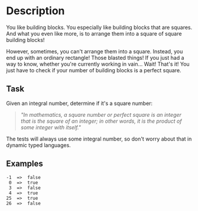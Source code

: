 # Description
You like building blocks. You especially like building blocks that are squares. And what you even like more, is to arrange them into a square of square building blocks!

However, sometimes, you can't arrange them into a square. Instead, you end up with an ordinary rectangle! Those blasted things! If you just had a way to know, whether you're currently working in vain… Wait! That's it! You just have to check if your number of building blocks is a perfect square.

## Task
Given an integral number, determine if it's a square number:

> _"In mathematics, a square number or perfect square is an integer that is the square of an integer; in other words, it is the product of some integer with itself."_

The tests will always use some integral number, so don't worry about that in dynamic typed languages.

## Examples
```
-1  =>  false
 0  =>  true
 3  =>  false
 4  =>  true
25  =>  true
26  =>  false
```